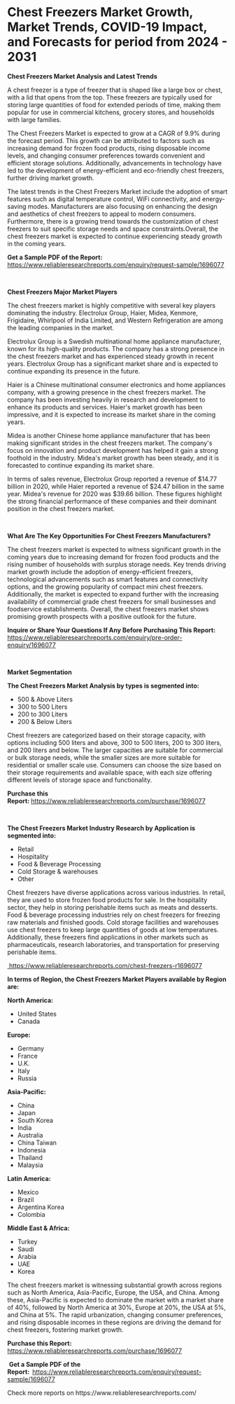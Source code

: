 <p><h1>Chest Freezers Market Growth, Market Trends, COVID-19 Impact, and Forecasts for period from 2024 - 2031</h1></p><p><strong>Chest Freezers Market Analysis and Latest Trends</strong></p>
<p><p>A chest freezer is a type of freezer that is shaped like a large box or chest, with a lid that opens from the top. These freezers are typically used for storing large quantities of food for extended periods of time, making them popular for use in commercial kitchens, grocery stores, and households with large families.</p><p>The Chest Freezers Market is expected to grow at a CAGR of 9.9% during the forecast period. This growth can be attributed to factors such as increasing demand for frozen food products, rising disposable income levels, and changing consumer preferences towards convenient and efficient storage solutions. Additionally, advancements in technology have led to the development of energy-efficient and eco-friendly chest freezers, further driving market growth.</p><p>The latest trends in the Chest Freezers Market include the adoption of smart features such as digital temperature control, WiFi connectivity, and energy-saving modes. Manufacturers are also focusing on enhancing the design and aesthetics of chest freezers to appeal to modern consumers. Furthermore, there is a growing trend towards the customization of chest freezers to suit specific storage needs and space constraints.Overall, the chest freezers market is expected to continue experiencing steady growth in the coming years.</p></p>
<p><strong>Get a Sample PDF of the Report:&nbsp;</strong> <a href="https://www.reliableresearchreports.com/enquiry/request-sample/1696077">https://www.reliableresearchreports.com/enquiry/request-sample/1696077</a></p>
<p>&nbsp;</p>
<p><strong>Chest Freezers Major Market Players</strong></p>
<p><p>The chest freezers market is highly competitive with several key players dominating the industry. Electrolux Group, Haier, Midea, Kenmore, Frigidaire, Whirlpool of India Limited, and Western Refrigeration are among the leading companies in the market.</p><p>Electrolux Group is a Swedish multinational home appliance manufacturer, known for its high-quality products. The company has a strong presence in the chest freezers market and has experienced steady growth in recent years. Electrolux Group has a significant market share and is expected to continue expanding its presence in the future.</p><p>Haier is a Chinese multinational consumer electronics and home appliances company, with a growing presence in the chest freezers market. The company has been investing heavily in research and development to enhance its products and services. Haier's market growth has been impressive, and it is expected to increase its market share in the coming years.</p><p>Midea is another Chinese home appliance manufacturer that has been making significant strides in the chest freezers market. The company's focus on innovation and product development has helped it gain a strong foothold in the industry. Midea's market growth has been steady, and it is forecasted to continue expanding its market share.</p><p>In terms of sales revenue, Electrolux Group reported a revenue of $14.77 billion in 2020, while Haier reported a revenue of $24.47 billion in the same year. Midea's revenue for 2020 was $39.66 billion. These figures highlight the strong financial performance of these companies and their dominant position in the chest freezers market.</p></p>
<p>&nbsp;</p>
<p><strong>What Are The Key Opportunities For Chest Freezers Manufacturers?</strong></p>
<p><p>The chest freezers market is expected to witness significant growth in the coming years due to increasing demand for frozen food products and the rising number of households with surplus storage needs. Key trends driving market growth include the adoption of energy-efficient freezers, technological advancements such as smart features and connectivity options, and the growing popularity of compact mini chest freezers. Additionally, the market is expected to expand further with the increasing availability of commercial grade chest freezers for small businesses and foodservice establishments. Overall, the chest freezers market shows promising growth prospects with a positive outlook for the future.</p></p>
<p><strong>Inquire or Share Your Questions If Any Before Purchasing This Report:</strong> <a href="https://www.reliableresearchreports.com/enquiry/pre-order-enquiry/1696077">https://www.reliableresearchreports.com/enquiry/pre-order-enquiry/1696077</a></p>
<p>&nbsp;</p>
<p><strong>Market Segmentation</strong></p>
<p><strong>The Chest Freezers Market Analysis by types is segmented into:</strong></p>
<p><ul><li>500 & Above Liters</li><li>300 to 500 Liters</li><li>200 to 300 Liters</li><li>200 & Below Liters</li></ul></p>
<p><p>Chest freezers are categorized based on their storage capacity, with options including 500 liters and above, 300 to 500 liters, 200 to 300 liters, and 200 liters and below. The larger capacities are suitable for commercial or bulk storage needs, while the smaller sizes are more suitable for residential or smaller scale use. Consumers can choose the size based on their storage requirements and available space, with each size offering different levels of storage space and functionality.</p></p>
<p><strong>Purchase this Report:&nbsp;</strong><a href="https://www.reliableresearchreports.com/purchase/1696077">https://www.reliableresearchreports.com/purchase/1696077</a></p>
<p>&nbsp;</p>
<p><strong>The Chest Freezers Market Industry Research by Application is segmented into:</strong></p>
<p><ul><li>Retail</li><li>Hospitality</li><li>Food & Beverage Processing</li><li>Cold Storage & warehouses</li><li>Other</li></ul></p>
<p><p>Chest freezers have diverse applications across various industries. In retail, they are used to store frozen food products for sale. In the hospitality sector, they help in storing perishable items such as meats and desserts. Food & beverage processing industries rely on chest freezers for freezing raw materials and finished goods. Cold storage facilities and warehouses use chest freezers to keep large quantities of goods at low temperatures. Additionally, these freezers find applications in other markets such as pharmaceuticals, research laboratories, and transportation for preserving perishable items.</p></p>
<p><a href="https://www.reliableresearchreports.com/chest-freezers-r1696077">&nbsp;https://www.reliableresearchreports.com/chest-freezers-r1696077</a></p>
<p><strong>In terms of Region, the Chest Freezers Market Players available by Region are:</strong></p>
<p>
    <p> <strong> North America: </strong>
        <ul>
            <li>United States</li>
            <li>Canada</li>
        </ul>
        </p> 
    <p> <strong> Europe: </strong>
        <ul>
            <li>Germany</li>
            <li>France</li>
            <li>U.K.</li>
            <li>Italy</li>
            <li>Russia</li>
        </ul>
        </p> 
    <p> <strong> Asia-Pacific: </strong>
        <ul>
            <li>China</li>
            <li>Japan</li>
            <li>South Korea</li>
            <li>India</li>
            <li>Australia</li>
            <li>China Taiwan</li>
            <li>Indonesia</li>
            <li>Thailand</li>
            <li>Malaysia</li>
        </ul>
        </p> 
    <p> <strong> Latin America: </strong>
        <ul>
            <li>Mexico</li>
            <li>Brazil</li>
            <li>Argentina Korea</li>
            <li>Colombia</li>
        </ul>
        </p> 
    <p> <strong> Middle East & Africa: </strong>
        <ul>
            <li>Turkey</li>
            <li>Saudi</li>
            <li>Arabia</li>
            <li>UAE</li>
            <li>Korea</li>
        </ul>
    </p>
    </p>
<p><p>The chest freezers market is witnessing substantial growth across regions such as North America, Asia-Pacific, Europe, the USA, and China. Among these, Asia-Pacific is expected to dominate the market with a market share of 40%, followed by North America at 30%, Europe at 20%, the USA at 5%, and China at 5%. The rapid urbanization, changing consumer preferences, and rising disposable incomes in these regions are driving the demand for chest freezers, fostering market growth.</p></p>
<p><strong>Purchase this Report: </strong><a href="https://www.reliableresearchreports.com/purchase/1696077">https://www.reliableresearchreports.com/purchase/1696077</a></p>
<p>&nbsp;<strong>Get a Sample PDF of the Report:&nbsp;&nbsp;</strong><a href="https://www.reliableresearchreports.com/enquiry/request-sample/1696077">https://www.reliableresearchreports.com/enquiry/request-sample/1696077</a></p>
<p><strong></strong></p>
<p>Check more reports on https://www.reliableresearchreports.com/</p>